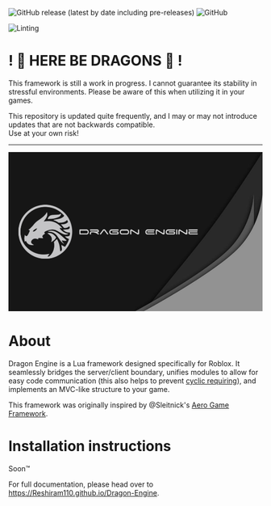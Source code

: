 ![GitHub release (latest by date including pre-releases)](https://img.shields.io/github/v/release/Reshiram110/Dragon-Engine?include_prereleases&label=Latest%20Release)
![GitHub](https://img.shields.io/github/license/Reshiram110/Dragon-Engine?label=License)


![Linting](https://github.com/Reshiram110/Dragon-Engine/workflows/Selene%20linting/badge.svg)


# ! :dragon: HERE BE DRAGONS :dragon: !
This framework is still a work in progress. I cannot guarantee its stability in stressful environments. Please be aware of this when utilizing it in your games.

This repository is updated quite frequently, and I may or may not introduce updates that are not backwards compatible.<br/>
Use at your own risk!

<hr></hr>

![](./Docs/Img/DragonEngine_Wallpaper.png)

# About
Dragon Engine is a Lua framework designed specifically for Roblox. It seamlessly bridges the server/client boundary, unifies modules to allow for easy code communication (this also helps to prevent [cyclic requiring](https://en.wikipedia.org/wiki/Circular_dependency)), and implements an MVC-like structure to your game.

This framework was originally inspired by @Sleitnick's [Aero Game Framework](https://github.com/Sleitnick/AeroGameFramework).

# Installation instructions

Soon™

For full documentation, please head over to https://Reshiram110.github.io/Dragon-Engine.
